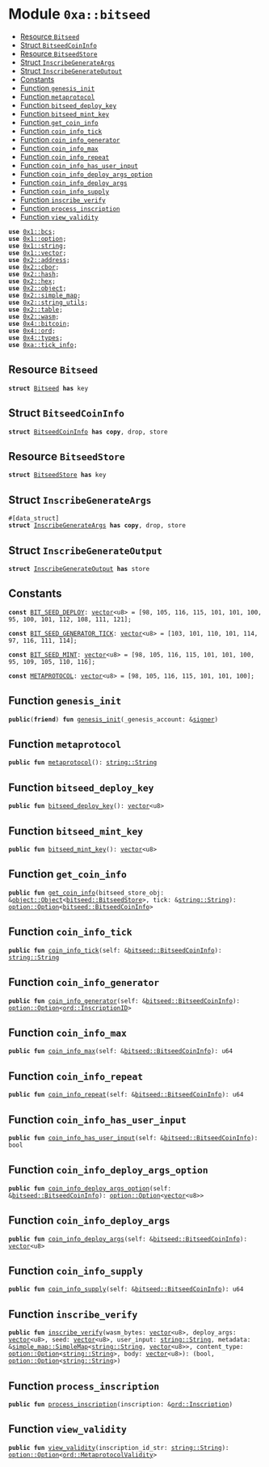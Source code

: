 
<a name="0xa_bitseed"></a>

# Module `0xa::bitseed`



-  [Resource `Bitseed`](#0xa_bitseed_Bitseed)
-  [Struct `BitseedCoinInfo`](#0xa_bitseed_BitseedCoinInfo)
-  [Resource `BitseedStore`](#0xa_bitseed_BitseedStore)
-  [Struct `InscribeGenerateArgs`](#0xa_bitseed_InscribeGenerateArgs)
-  [Struct `InscribeGenerateOutput`](#0xa_bitseed_InscribeGenerateOutput)
-  [Constants](#@Constants_0)
-  [Function `genesis_init`](#0xa_bitseed_genesis_init)
-  [Function `metaprotocol`](#0xa_bitseed_metaprotocol)
-  [Function `bitseed_deploy_key`](#0xa_bitseed_bitseed_deploy_key)
-  [Function `bitseed_mint_key`](#0xa_bitseed_bitseed_mint_key)
-  [Function `get_coin_info`](#0xa_bitseed_get_coin_info)
-  [Function `coin_info_tick`](#0xa_bitseed_coin_info_tick)
-  [Function `coin_info_generator`](#0xa_bitseed_coin_info_generator)
-  [Function `coin_info_max`](#0xa_bitseed_coin_info_max)
-  [Function `coin_info_repeat`](#0xa_bitseed_coin_info_repeat)
-  [Function `coin_info_has_user_input`](#0xa_bitseed_coin_info_has_user_input)
-  [Function `coin_info_deploy_args_option`](#0xa_bitseed_coin_info_deploy_args_option)
-  [Function `coin_info_deploy_args`](#0xa_bitseed_coin_info_deploy_args)
-  [Function `coin_info_supply`](#0xa_bitseed_coin_info_supply)
-  [Function `inscribe_verify`](#0xa_bitseed_inscribe_verify)
-  [Function `process_inscription`](#0xa_bitseed_process_inscription)
-  [Function `view_validity`](#0xa_bitseed_view_validity)


<pre><code><b>use</b> <a href="">0x1::bcs</a>;
<b>use</b> <a href="">0x1::option</a>;
<b>use</b> <a href="">0x1::string</a>;
<b>use</b> <a href="">0x1::vector</a>;
<b>use</b> <a href="">0x2::address</a>;
<b>use</b> <a href="">0x2::cbor</a>;
<b>use</b> <a href="">0x2::hash</a>;
<b>use</b> <a href="">0x2::hex</a>;
<b>use</b> <a href="">0x2::object</a>;
<b>use</b> <a href="">0x2::simple_map</a>;
<b>use</b> <a href="">0x2::string_utils</a>;
<b>use</b> <a href="">0x2::table</a>;
<b>use</b> <a href="">0x2::wasm</a>;
<b>use</b> <a href="">0x4::bitcoin</a>;
<b>use</b> <a href="">0x4::ord</a>;
<b>use</b> <a href="">0x4::types</a>;
<b>use</b> <a href="tick_info.md#0xa_tick_info">0xa::tick_info</a>;
</code></pre>



<a name="0xa_bitseed_Bitseed"></a>

## Resource `Bitseed`



<pre><code><b>struct</b> <a href="bitseed.md#0xa_bitseed_Bitseed">Bitseed</a> <b>has</b> key
</code></pre>



<a name="0xa_bitseed_BitseedCoinInfo"></a>

## Struct `BitseedCoinInfo`



<pre><code><b>struct</b> <a href="bitseed.md#0xa_bitseed_BitseedCoinInfo">BitseedCoinInfo</a> <b>has</b> <b>copy</b>, drop, store
</code></pre>



<a name="0xa_bitseed_BitseedStore"></a>

## Resource `BitseedStore`



<pre><code><b>struct</b> <a href="bitseed.md#0xa_bitseed_BitseedStore">BitseedStore</a> <b>has</b> key
</code></pre>



<a name="0xa_bitseed_InscribeGenerateArgs"></a>

## Struct `InscribeGenerateArgs`



<pre><code>#[data_struct]
<b>struct</b> <a href="bitseed.md#0xa_bitseed_InscribeGenerateArgs">InscribeGenerateArgs</a> <b>has</b> <b>copy</b>, drop, store
</code></pre>



<a name="0xa_bitseed_InscribeGenerateOutput"></a>

## Struct `InscribeGenerateOutput`



<pre><code><b>struct</b> <a href="bitseed.md#0xa_bitseed_InscribeGenerateOutput">InscribeGenerateOutput</a> <b>has</b> store
</code></pre>



<a name="@Constants_0"></a>

## Constants


<a name="0xa_bitseed_BIT_SEED_DEPLOY"></a>



<pre><code><b>const</b> <a href="bitseed.md#0xa_bitseed_BIT_SEED_DEPLOY">BIT_SEED_DEPLOY</a>: <a href="">vector</a>&lt;u8&gt; = [98, 105, 116, 115, 101, 101, 100, 95, 100, 101, 112, 108, 111, 121];
</code></pre>



<a name="0xa_bitseed_BIT_SEED_GENERATOR_TICK"></a>



<pre><code><b>const</b> <a href="bitseed.md#0xa_bitseed_BIT_SEED_GENERATOR_TICK">BIT_SEED_GENERATOR_TICK</a>: <a href="">vector</a>&lt;u8&gt; = [103, 101, 110, 101, 114, 97, 116, 111, 114];
</code></pre>



<a name="0xa_bitseed_BIT_SEED_MINT"></a>



<pre><code><b>const</b> <a href="bitseed.md#0xa_bitseed_BIT_SEED_MINT">BIT_SEED_MINT</a>: <a href="">vector</a>&lt;u8&gt; = [98, 105, 116, 115, 101, 101, 100, 95, 109, 105, 110, 116];
</code></pre>



<a name="0xa_bitseed_METAPROTOCOL"></a>



<pre><code><b>const</b> <a href="bitseed.md#0xa_bitseed_METAPROTOCOL">METAPROTOCOL</a>: <a href="">vector</a>&lt;u8&gt; = [98, 105, 116, 115, 101, 101, 100];
</code></pre>



<a name="0xa_bitseed_genesis_init"></a>

## Function `genesis_init`



<pre><code><b>public</b>(<b>friend</b>) <b>fun</b> <a href="bitseed.md#0xa_bitseed_genesis_init">genesis_init</a>(_genesis_account: &<a href="">signer</a>)
</code></pre>



<a name="0xa_bitseed_metaprotocol"></a>

## Function `metaprotocol`



<pre><code><b>public</b> <b>fun</b> <a href="bitseed.md#0xa_bitseed_metaprotocol">metaprotocol</a>(): <a href="_String">string::String</a>
</code></pre>



<a name="0xa_bitseed_bitseed_deploy_key"></a>

## Function `bitseed_deploy_key`



<pre><code><b>public</b> <b>fun</b> <a href="bitseed.md#0xa_bitseed_bitseed_deploy_key">bitseed_deploy_key</a>(): <a href="">vector</a>&lt;u8&gt;
</code></pre>



<a name="0xa_bitseed_bitseed_mint_key"></a>

## Function `bitseed_mint_key`



<pre><code><b>public</b> <b>fun</b> <a href="bitseed.md#0xa_bitseed_bitseed_mint_key">bitseed_mint_key</a>(): <a href="">vector</a>&lt;u8&gt;
</code></pre>



<a name="0xa_bitseed_get_coin_info"></a>

## Function `get_coin_info`



<pre><code><b>public</b> <b>fun</b> <a href="bitseed.md#0xa_bitseed_get_coin_info">get_coin_info</a>(bitseed_store_obj: &<a href="_Object">object::Object</a>&lt;<a href="bitseed.md#0xa_bitseed_BitseedStore">bitseed::BitseedStore</a>&gt;, tick: &<a href="_String">string::String</a>): <a href="_Option">option::Option</a>&lt;<a href="bitseed.md#0xa_bitseed_BitseedCoinInfo">bitseed::BitseedCoinInfo</a>&gt;
</code></pre>



<a name="0xa_bitseed_coin_info_tick"></a>

## Function `coin_info_tick`



<pre><code><b>public</b> <b>fun</b> <a href="bitseed.md#0xa_bitseed_coin_info_tick">coin_info_tick</a>(self: &<a href="bitseed.md#0xa_bitseed_BitseedCoinInfo">bitseed::BitseedCoinInfo</a>): <a href="_String">string::String</a>
</code></pre>



<a name="0xa_bitseed_coin_info_generator"></a>

## Function `coin_info_generator`



<pre><code><b>public</b> <b>fun</b> <a href="bitseed.md#0xa_bitseed_coin_info_generator">coin_info_generator</a>(self: &<a href="bitseed.md#0xa_bitseed_BitseedCoinInfo">bitseed::BitseedCoinInfo</a>): <a href="_Option">option::Option</a>&lt;<a href="_InscriptionID">ord::InscriptionID</a>&gt;
</code></pre>



<a name="0xa_bitseed_coin_info_max"></a>

## Function `coin_info_max`



<pre><code><b>public</b> <b>fun</b> <a href="bitseed.md#0xa_bitseed_coin_info_max">coin_info_max</a>(self: &<a href="bitseed.md#0xa_bitseed_BitseedCoinInfo">bitseed::BitseedCoinInfo</a>): u64
</code></pre>



<a name="0xa_bitseed_coin_info_repeat"></a>

## Function `coin_info_repeat`



<pre><code><b>public</b> <b>fun</b> <a href="bitseed.md#0xa_bitseed_coin_info_repeat">coin_info_repeat</a>(self: &<a href="bitseed.md#0xa_bitseed_BitseedCoinInfo">bitseed::BitseedCoinInfo</a>): u64
</code></pre>



<a name="0xa_bitseed_coin_info_has_user_input"></a>

## Function `coin_info_has_user_input`



<pre><code><b>public</b> <b>fun</b> <a href="bitseed.md#0xa_bitseed_coin_info_has_user_input">coin_info_has_user_input</a>(self: &<a href="bitseed.md#0xa_bitseed_BitseedCoinInfo">bitseed::BitseedCoinInfo</a>): bool
</code></pre>



<a name="0xa_bitseed_coin_info_deploy_args_option"></a>

## Function `coin_info_deploy_args_option`



<pre><code><b>public</b> <b>fun</b> <a href="bitseed.md#0xa_bitseed_coin_info_deploy_args_option">coin_info_deploy_args_option</a>(self: &<a href="bitseed.md#0xa_bitseed_BitseedCoinInfo">bitseed::BitseedCoinInfo</a>): <a href="_Option">option::Option</a>&lt;<a href="">vector</a>&lt;u8&gt;&gt;
</code></pre>



<a name="0xa_bitseed_coin_info_deploy_args"></a>

## Function `coin_info_deploy_args`



<pre><code><b>public</b> <b>fun</b> <a href="bitseed.md#0xa_bitseed_coin_info_deploy_args">coin_info_deploy_args</a>(self: &<a href="bitseed.md#0xa_bitseed_BitseedCoinInfo">bitseed::BitseedCoinInfo</a>): <a href="">vector</a>&lt;u8&gt;
</code></pre>



<a name="0xa_bitseed_coin_info_supply"></a>

## Function `coin_info_supply`



<pre><code><b>public</b> <b>fun</b> <a href="bitseed.md#0xa_bitseed_coin_info_supply">coin_info_supply</a>(self: &<a href="bitseed.md#0xa_bitseed_BitseedCoinInfo">bitseed::BitseedCoinInfo</a>): u64
</code></pre>



<a name="0xa_bitseed_inscribe_verify"></a>

## Function `inscribe_verify`



<pre><code><b>public</b> <b>fun</b> <a href="bitseed.md#0xa_bitseed_inscribe_verify">inscribe_verify</a>(wasm_bytes: <a href="">vector</a>&lt;u8&gt;, deploy_args: <a href="">vector</a>&lt;u8&gt;, seed: <a href="">vector</a>&lt;u8&gt;, user_input: <a href="_String">string::String</a>, metadata: &<a href="_SimpleMap">simple_map::SimpleMap</a>&lt;<a href="_String">string::String</a>, <a href="">vector</a>&lt;u8&gt;&gt;, content_type: <a href="_Option">option::Option</a>&lt;<a href="_String">string::String</a>&gt;, body: <a href="">vector</a>&lt;u8&gt;): (bool, <a href="_Option">option::Option</a>&lt;<a href="_String">string::String</a>&gt;)
</code></pre>



<a name="0xa_bitseed_process_inscription"></a>

## Function `process_inscription`



<pre><code><b>public</b> <b>fun</b> <a href="bitseed.md#0xa_bitseed_process_inscription">process_inscription</a>(inscription: &<a href="_Inscription">ord::Inscription</a>)
</code></pre>



<a name="0xa_bitseed_view_validity"></a>

## Function `view_validity`



<pre><code><b>public</b> <b>fun</b> <a href="bitseed.md#0xa_bitseed_view_validity">view_validity</a>(inscription_id_str: <a href="_String">string::String</a>): <a href="_Option">option::Option</a>&lt;<a href="_MetaprotocolValidity">ord::MetaprotocolValidity</a>&gt;
</code></pre>

